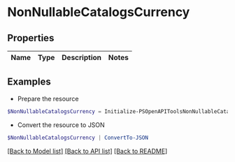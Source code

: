 # NonNullableCatalogsCurrency
## Properties

Name | Type | Description | Notes
------------ | ------------- | ------------- | -------------

## Examples

- Prepare the resource
```powershell
$NonNullableCatalogsCurrency = Initialize-PSOpenAPIToolsNonNullableCatalogsCurrency 
```

- Convert the resource to JSON
```powershell
$NonNullableCatalogsCurrency | ConvertTo-JSON
```

[[Back to Model list]](../README.md#documentation-for-models) [[Back to API list]](../README.md#documentation-for-api-endpoints) [[Back to README]](../README.md)


